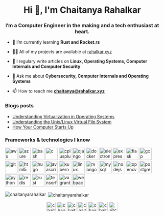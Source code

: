 <h1 align="center">Hi 👋, I'm Chaitanya Rahalkar</h1>
<h3 align="center">I’m a Computer Engineer in the making and a tech enthusiast at heart.</h3>

- 🌱 I’m currently learning **Rust and Rocket.rs**

- 👨‍💻 All of my projects are available at [rahalkar.xyz](https://rahalkar.xyz)

- 📝 I regulary write articles on **Linux, Operating Systems, Computer Internals and Computer Security**

- 💬 Ask me about **Cybersecurity, Computer Internals and Operating Systems**

- 📫 How to reach me **chaitanya@rahalkar.xyz**

### Blogs posts
<!-- BLOG-POST-LIST:START -->
- [Understanding Virtualization in Operating Systems](https://dev.to/chaitanyarahalkar/understanding-virtualization-in-operating-systems-5e30)
- [Understanding the Unix/Linux Virtual File System](https://dev.to/chaitanyarahalkar/understanding-the-unix-linux-virtual-file-system-jn1)
- [How Your Computer Starts Up](https://dev.to/chaitanyarahalkar/how-your-computer-starts-up-nj9)
<!-- BLOG-POST-LIST:END -->

### Frameworks & technologies I know
<p align="left"><img src="https://devicons.github.io/devicon/devicon.git/icons/amazonwebservices/amazonwebservices-original-wordmark.svg" alt="aws" width="40" height="40"/> <img src="https://www.vectorlogo.zone/logos/microsoft_azure/microsoft_azure-icon.svg" alt="azure" width="40" height="40"/> <img src="https://www.vectorlogo.zone/logos/gnu_bash/gnu_bash-icon.svg" alt="bash" width="40" height="40"/> <img src="https://devicons.github.io/devicon/devicon.git/icons/c/c-original.svg" alt="c" width="40" height="40"/> <img src="https://devicons.github.io/devicon/devicon.git/icons/cplusplus/cplusplus-original.svg" alt="cplusplus" width="40" height="40"/> <img src="https://devicons.github.io/devicon/devicon.git/icons/django/django-original.svg" alt="django" width="40" height="40"/> <img src="https://devicons.github.io/devicon/devicon.git/icons/docker/docker-original-wordmark.svg" alt="docker" width="40" height="40"/> <img src="https://devicons.github.io/devicon/devicon.git/icons/electron/electron-original.svg" alt="electron" width="40" height="40"/> <img src="https://devicons.github.io/devicon/devicon.git/icons/express/express-original-wordmark.svg" alt="express" width="40" height="40"/> <img src="https://www.vectorlogo.zone/logos/pocoo_flask/pocoo_flask-icon.svg" alt="flask" width="40" height="40"/> <img src="https://www.vectorlogo.zone/logos/google_cloud/google_cloud-icon.svg" alt="gcp" width="40" height="40"/> <img src="https://www.vectorlogo.zone/logos/git-scm/git-scm-icon.svg" alt="git" width="40" height="40"/> <img src="https://devicons.github.io/devicon/devicon.git/icons/html5/html5-original-wordmark.svg" alt="html5" width="40" height="40"/> <img src="https://api.iconify.design/logos-hugo.svg" alt="hugo" width="40" height="40"/> <img src="https://devicons.github.io/devicon/devicon.git/icons/javascript/javascript-original.svg" alt="javascript" width="40" height="40"/> <img src="https://www.vectorlogo.zone/logos/kubernetes/kubernetes-icon.svg" alt="kubernetes" width="40" height="40"/> <img src="https://devicons.github.io/devicon/devicon.git/icons/linux/linux-original.svg" alt="linux" width="40" height="40"/> <img src="https://devicons.github.io/devicon/devicon.git/icons/mongodb/mongodb-original-wordmark.svg" alt="mongodb" width="40" height="40"/> <img src="https://devicons.github.io/devicon/devicon.git/icons/mysql/mysql-original-wordmark.svg" alt="mysql" width="40" height="40"/> <img src="https://devicons.github.io/devicon/devicon.git/icons/nodejs/nodejs-original-wordmark.svg" alt="nodejs" width="40" height="40"/> <img src="https://www.vectorlogo.zone/logos/opencv/opencv-icon.svg" alt="opencv" width="40" height="40"/> <img src="https://devicons.github.io/devicon/devicon.git/icons/postgresql/postgresql-original-wordmark.svg" alt="postgresql" width="40" height="40"/> <img src="https://devicons.github.io/devicon/devicon.git/icons/python/python-original.svg" alt="python" width="40" height="40"/> <img src="https://devicons.github.io/devicon/devicon.git/icons/redis/redis-original-wordmark.svg" alt="redis" width="40" height="40"/> <img src="https://devicons.github.io/devicon/devicon.git/icons/rust/rust-plain.svg" alt="rust" width="40" height="40"/> <img src="https://www.vectorlogo.zone/logos/tensorflow/tensorflow-icon.svg" alt="tensorflow" width="40" height="40"/> <img src="https://www.vectorlogo.zone/logos/vagrantup/vagrantup-icon.svg" alt="vagrant" width="40" height="40"/> <img src="https://devicons.github.io/devicon/devicon.git/icons/webpack/webpack-original.svg" alt="webpack" width="40" height="40"/></p><p><img align="left" src="https://github-readme-stats.vercel.app/api/top-langs/?username=chaitanyarahalkar&layout=compact&hide=html,css" alt="chaitanyarahalkar" /></p>

<p>&nbsp;<img align="center" src="https://github-readme-stats.vercel.app/api?username=chaitanyarahalkar&show_icons=true" alt="chaitanyarahalkar" /></p>

<p align="center">
<a href="https://dev.to/chaitanyarahalkar" target="blank"><img align="center" src="https://cdn.jsdelivr.net/npm/simple-icons@3.0.1/icons/dev-dot-to.svg" alt="chaitanyarahalkar" height="30" width="30" /></a>
<a href="https://twitter.com/chairahalkar" target="blank"><img align="center" src="https://cdn.jsdelivr.net/npm/simple-icons@3.0.1/icons/twitter.svg" alt="chairahalkar" height="30" width="30" /></a>
<a href="https://linkedin.com/in/chaitanyarahalkar" target="blank"><img align="center" src="https://cdn.jsdelivr.net/npm/simple-icons@3.0.1/icons/linkedin.svg" alt="chaitanyarahalkar" height="30" width="30" /></a>
<a href="https://stackoverflow.com/users/chaitanyarahalkar" target="blank"><img align="center" src="https://cdn.jsdelivr.net/npm/simple-icons@3.0.1/icons/stackoverflow.svg" alt="chaitanyarahalkar" height="30" width="30" /></a>
<a href="https://fb.com/chairahalkar" target="blank"><img align="center" src="https://cdn.jsdelivr.net/npm/simple-icons@3.0.1/icons/facebook.svg" alt="chairahalkar" height="30" width="30" /></a>
<a href="https://instagram.com/chaitanyarahalkar" target="blank"><img align="center" src="https://cdn.jsdelivr.net/npm/simple-icons@3.0.1/icons/instagram.svg" alt="chaitanyarahalkar" height="30" width="30" /></a>
<a href="https://medium.com/@chaitanyarahalkar" target="blank"><img align="center" src="https://cdn.jsdelivr.net/npm/simple-icons@3.0.1/icons/medium.svg" alt="@chaitanyarahalkar" height="30" width="30" /></a>
</p>

